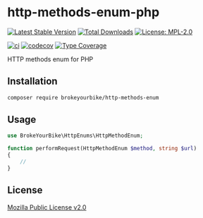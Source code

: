 # http-methods-enum-php

[![Latest Stable Version](https://img.shields.io/github/v/release/brokeyourbike/http-methods-enum-php)](https://github.com/brokeyourbike/http-methods-enum-php/releases)
[![Total Downloads](https://poser.pugx.org/brokeyourbike/http-methods-enum-php/downloads)](https://packagist.org/packages/brokeyourbike/http-methods-enum-php)
[![License: MPL-2.0](https://img.shields.io/badge/license-MPL--2.0-purple.svg)](https://github.com/brokeyourbike/http-methods-enum-php/blob/main/LICENSE)

[![ci](https://github.com/brokeyourbike/http-methods-enum-php/actions/workflows/ci.yml/badge.svg)](https://github.com/brokeyourbike/http-methods-enum-php/actions/workflows/ci.yml)
[![codecov](https://codecov.io/gh/brokeyourbike/http-methods-enum-php/branch/main/graph/badge.svg?token=ImcgnxzGfc)](https://codecov.io/gh/brokeyourbike/http-methods-enum-php)
[![Type Coverage](https://shepherd.dev/github/brokeyourbike/http-methods-enum-php/coverage.svg)](https://shepherd.dev/github/brokeyourbike/http-methods-enum-php)

HTTP methods enum for PHP

## Installation

```bash
composer require brokeyourbike/http-methods-enum
```

## Usage

```php
use BrokeYourBike\HttpEnums\HttpMethodEnum;

function performRequest(HttpMethodEnum $method, string $url)
{
    //
}
```

## License
[Mozilla Public License v2.0](https://github.com/brokeyourbike/http-methods-enum-php/blob/main/LICENSE)
